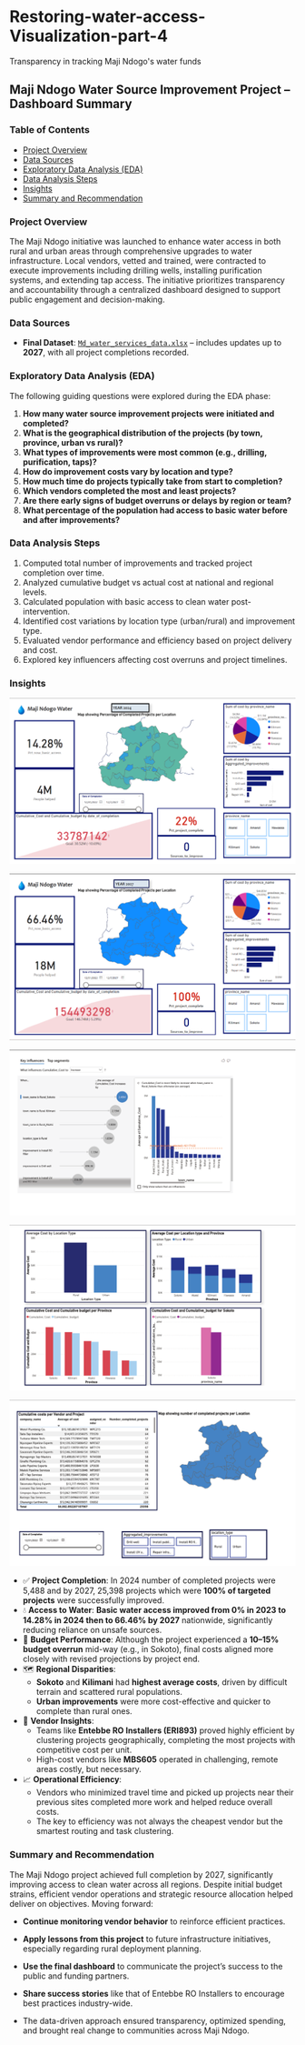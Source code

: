 # Restoring-water-access-Visualization-part-4
Transparency in tracking Maji Ndogo's water funds
## Maji Ndogo Water Source Improvement Project – Dashboard Summary

### Table of Contents

- [Project Overview](#project-overview)
- [Data Sources](#data-sources)
- [Exploratory Data Analysis (EDA)](#exploratory-data-analysis-eda)
- [Data Analysis Steps](#data-analysis-steps)
- [Insights](#insights)
- [Summary and Recommendation](#summary-and-recommendation)


### Project Overview
The Maji Ndogo initiative was launched to enhance water access in both rural and urban areas through comprehensive upgrades to water infrastructure. Local vendors, vetted and trained, were contracted to execute improvements including drilling wells, installing purification systems, and extending tap access. The initiative prioritizes transparency and accountability through a centralized dashboard designed to support public engagement and decision-making.

### Data Sources

- **Final Dataset**: [`Md_water_services_data.xlsx`](Md_water_services_data-2027.xlsx) – includes updates up to **2027**, with all project completions recorded.


### Exploratory Data Analysis (EDA)

The following guiding questions were explored during the EDA phase:

1. **How many water source improvement projects were initiated and completed?**
2. **What is the geographical distribution of the projects (by town, province, urban vs rural)?**
3. **What types of improvements were most common (e.g., drilling, purification, taps)?**
4. **How do improvement costs vary by location and type?**
5. **How much time do projects typically take from start to completion?**
6. **Which vendors completed the most and least projects?**
7. **Are there early signs of budget overruns or delays by region or team?**
8. **What percentage of the population had access to basic water before and after improvements?**


### Data Analysis Steps
1. Computed total number of improvements and tracked project completion over time.
2. Analyzed cumulative budget vs actual cost at national and regional levels.
3. Calculated population with basic access to clean water post-intervention.
4. Identified cost variations by location type (urban/rural) and improvement type.
5. Evaluated vendor performance and efficiency based on project delivery and cost.
6. Explored key influencers affecting cost overruns and project timelines.

### Insights

![Public_dashboard_2024](Public_dashboard_2024.png) 


![Public_dashboard_2027](Public_Dashboard_2027.png) 


![Key_Indicators_visual ](Key_Indicators_Visual.png) 


![Average_cost_per_location_type_and_province](Average_cost_per_location_type_and_province.png) 


![Vendors_Costs ](Vendors_Costs.png) 



- ✅ **Project Completion**: In 2024 number of completed projects were 5,488 and by 2027, 25,398 projects which were **100% of targeted projects** were successfully improved.
- 💧 **Access to Water**: **Basic water access improved from 0% in 2023 to 14.28% in 2024 then to 66.46% by 2027** nationwide, significantly reducing reliance on unsafe sources.
- 💸 **Budget Performance**: Although the project experienced a **10–15% budget overrun** mid-way (e.g., in Sokoto), final costs aligned more closely with revised projections by project end.
- 🗺️ **Regional Disparities**:
  - **Sokoto** and **Kilimani** had **highest average costs**, driven by difficult terrain and scattered rural populations.
  - **Urban improvements** were more cost-effective and quicker to complete than rural ones.
- 🧰 **Vendor Insights**:
  - Teams like **Entebbe RO Installers (ERI893)** proved highly efficient by clustering projects geographically, completing the most projects with competitive cost per unit.
  - High-cost vendors like **MBS605** operated in challenging, remote areas costly, but necessary.
- 📈 **Operational Efficiency**:
  - Vendors who minimized travel time and picked up projects near their previous sites completed more work and helped reduce overall costs.
  - The key to efficiency was not always the cheapest vendor but the smartest routing and task clustering.

### Summary and Recommendation
The Maji Ndogo project achieved full completion by 2027, significantly improving access to clean water across all regions. Despite initial budget strains, efficient vendor operations and strategic resource allocation helped deliver on objectives. Moving forward:

- **Continue monitoring vendor behavior** to reinforce efficient practices.
- **Apply lessons from this project** to future infrastructure initiatives, especially regarding rural deployment planning.
- **Use the final dashboard** to communicate the project’s success to the public and funding partners.
- **Share success stories** like that of Entebbe RO Installers to encourage best practices industry-wide.

- The data-driven approach ensured transparency, optimized spending, and brought real change to communities across Maji Ndogo.
